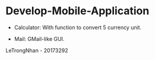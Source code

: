 # Develop-Mobile-Application

- Calculator:
	With function to convert 5 currency unit.

- Mail:
	GMail-like GUI.
	
LeTrongNhan - 20173292
